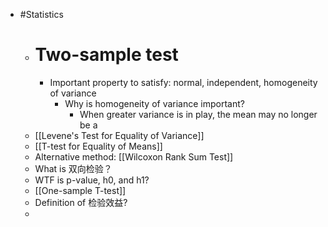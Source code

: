 - #Statistics
	- # Two-sample test
		- Important property to satisfy: normal, independent, homogeneity of variance
			- Why is homogeneity of variance important?
				- When greater variance is in play, the mean may no longer be a
	- [[Levene's Test for Equality of Variance]]
	- [[T-test for Equality of Means]]
	- Alternative method: [[Wilcoxon Rank Sum Test]]
	- What is 双向检验？
	- WTF is p-value, h0, and h1?
	- [[One-sample T-test]]
	- Definition of 检验效益?
	-
